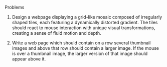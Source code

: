 Problems
1. Design a webpage displaying a grid-like mosaic composed of irregularly shaped tiles,
each featuring a dynamically distorted gradient.
The tiles should react to mouse interaction with unique visual transformations,
creating a sense of fluid motion and depth.



2. Write a web page which should contain on a row several thumbnail images and above that row
should contain a larger image. If the mouse is over a thumbnail image, the larger version of
that image should appear above it.
